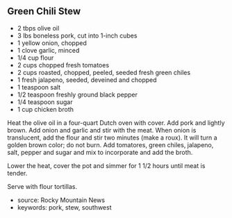 Green Chili Stew
----------------

- 2 tbps olive oil
- 3 lbs boneless pork, cut into 1-inch cubes
- 1 yellow onion, chopped
- 1 clove garlic, minced
- 1/4 cup flour
- 2 cups chopped fresh tomatoes
- 2 cups roasted, chopped, peeled, seeded fresh green chiles
- 1 fresh jalapeno, seeded, deveined and chopped
- 1 teaspoon salt
- 1/2 teaspoon freshly ground black pepper
- 1/4 teaspoon sugar
- 1 cup chicken broth

Heat the olive oil in a four-quart Dutch oven with cover. Add pork and
lightly brown. Add onion and garlic and stir with the meat. When onion
is translucent, add the flour and stir two minutes (make a roux). It
will turn a golden brown color; do not burn. Add tomatores, green
chiles, jalapeno, salt, pepper and sugar and mix to incorporate and
add the broth.

Lower the heat, cover the pot and simmer for 1 1/2 hours until meat is
tender.

Serve with flour tortillas.

- source: Rocky Mountain News
- keywords: pork, stew, southwest
